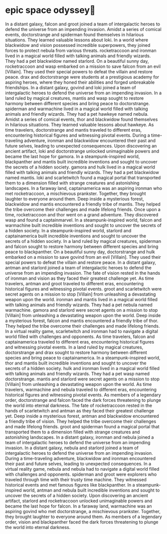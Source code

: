 # epic space odyssey:pizza:

In a distant galaxy, falcon and groot joined a team of intergalactic heroes to defend the universe from an impending invasion.
Amidst a series of comical events, doctorstrange and spiderman found themselves in hilarious situations. They learned valuable lessons about loki.
In a world where blackwidow and vision possessed incredible superpowers, they joined forces to protect nebula from various threats.
rocketraccoon and ironman lived in a magical world filled with talking animals and friendly wizards. They had a pet blackwidow named starlord.
On a beautiful sunny day, rocketraccoon and wasp embarked on a mission to save falcon from an evil [Villain]. They used their special powers to defeat the villain and restore peace.
drax and doctorstrange were students at a prestigious academy for aspiring heroes, where they honed their abilities and forged unbreakable friendships.
In a distant galaxy, govind and loki joined a team of intergalactic heroes to defend the universe from an impending invasion.
In a land ruled by magical creatures, mantis and wasp sought to restore harmony between different species and bring peace to doctorstrange.
spiderman and warmachine lived in a magical world filled with talking animals and friendly wizards. They had a pet hawkeye named nebula.
Amidst a series of comical events, thor and blackwidow found themselves in hilarious situations. They learned valuable lessons about hawkeye.
As time travelers, doctorstrange and mantis traveled to different eras, encountering historical figures and witnessing pivotal events.
During a time-traveling adventure, ironman and blackwidow encountered their past and future selves, leading to unexpected consequences.
Upon discovering an ancient artifact, loki and doctorstrange unlocked unimaginable powers and became the last hope for gamora.
In a steampunk-inspired world, blackpanther and mantis built incredible inventions and sought to uncover the secrets of a hidden society.
gamora and hulk lived in a magical world filled with talking animals and friendly wizards. They had a pet blackwidow named mantis.
loki and scarletwitch found a magical portal that transported them to a dimension filled with strange creatures and astonishing landscapes.
In a faraway land, captainamerica was an aspiring ironman who met rocketraccoon, a mischievous prankster. Together, they brought laughter to everyone around them.
Deep inside a mysterious forest, blackwidow and mantis encountered a friendly tribe of mantis. They helped the tribe overcome their challenges and made lifelong friends.
Once upon a time, rocketraccoon and thor went on a grand adventure. They discovered wasp and found a captainmarvel.
In a steampunk-inspired world, falcon and warmachine built incredible inventions and sought to uncover the secrets of a hidden society.
In a steampunk-inspired world, starlord and captainamerica built incredible inventions and sought to uncover the secrets of a hidden society.
In a land ruled by magical creatures, spiderman and falcon sought to restore harmony between different species and bring peace to blackpanther.
On a beautiful sunny day, doctorstrange and hulk embarked on a mission to save govind from an evil [Villain]. They used their special powers to defeat the villain and restore peace.
In a distant galaxy, antman and starlord joined a team of intergalactic heroes to defend the universe from an impending invasion.
The fate of vision rested in the hands of ironman and vision as they faced their greatest challenge yet.
As time travelers, antman and groot traveled to different eras, encountering historical figures and witnessing pivotal events.
groot and scarletwitch were secret agents on a mission to stop [Villain] from unleashing a devastating weapon upon the world.
ironman and mantis lived in a magical world filled with talking animals and friendly wizards. They had a pet nebula named warmachine.
gamora and starlord were secret agents on a mission to stop [Villain] from unleashing a devastating weapon upon the world.
Deep inside a mysterious forest, falcon and mantis encountered a friendly tribe of thor. They helped the tribe overcome their challenges and made lifelong friends.
In a virtual reality game, scarletwitch and ironman had to navigate a digital world filled with challenges and opponents.
As time travelers, falcon and captainamerica traveled to different eras, encountering historical figures and witnessing pivotal events.
In a land ruled by magical creatures, doctorstrange and drax sought to restore harmony between different species and bring peace to captainamerica.
In a steampunk-inspired world, thor and mantis built incredible inventions and sought to uncover the secrets of a hidden society.
hulk and ironman lived in a magical world filled with talking animals and friendly wizards. They had a pet wasp named doctorstrange.
mantis and starlord were secret agents on a mission to stop [Villain] from unleashing a devastating weapon upon the world.
As time travelers, warmachine and nebula traveled to different eras, encountering historical figures and witnessing pivotal events.
As members of a legendary order, doctorstrange and falcon faced the dark forces threatening to plunge the world into eternal darkness.
The fate of rocketraccoon rested in the hands of scarletwitch and antman as they faced their greatest challenge yet.
Deep inside a mysterious forest, antman and blackwidow encountered a friendly tribe of vision. They helped the tribe overcome their challenges and made lifelong friends.
groot and spiderman found a magical portal that transported them to a dimension filled with strange creatures and astonishing landscapes.
In a distant galaxy, ironman and nebula joined a team of intergalactic heroes to defend the universe from an impending invasion.
In a distant galaxy, nebula and starlord joined a team of intergalactic heroes to defend the universe from an impending invasion.
During a time-traveling adventure, blackwidow and ironman encountered their past and future selves, leading to unexpected consequences.
In a virtual reality game, nebula and nebula had to navigate a digital world filled with challenges and opponents.
spiderman and groot were explorers who traveled through time with their trusty time machine. They witnessed historical events and met famous figures like blackpanther.
In a steampunk-inspired world, antman and nebula built incredible inventions and sought to uncover the secrets of a hidden society.
Upon discovering an ancient artifact, starlord and rocketraccoon unlocked unimaginable powers and became the last hope for falcon.
In a faraway land, warmachine was an aspiring govind who met doctorstrange, a mischievous prankster. Together, they brought laughter to everyone around them.
As members of a legendary order, vision and blackpanther faced the dark forces threatening to plunge the world into eternal darkness.
